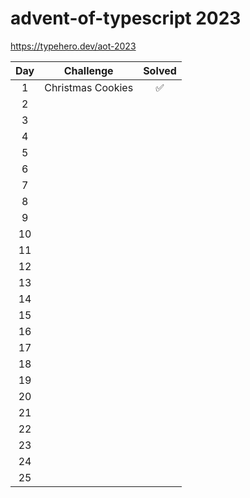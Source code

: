 # advent-of-typescript 2023

<https://typehero.dev/aot-2023>

| Day | Challenge         | Solved |
| :-: | ----------------- | :----: |
|  1  | Christmas Cookies |   ✅   |
|  2  |                   |        |
|  3  |                   |        |
|  4  |                   |        |
|  5  |                   |        |
|  6  |                   |        |
|  7  |                   |        |
|  8  |                   |        |
|  9  |                   |        |
| 10  |                   |        |
| 11  |                   |        |
| 12  |                   |        |
| 13  |                   |        |
| 14  |                   |        |
| 15  |                   |        |
| 16  |                   |        |
| 17  |                   |        |
| 18  |                   |        |
| 19  |                   |        |
| 20  |                   |        |
| 21  |                   |        |
| 22  |                   |        |
| 23  |                   |        |
| 24  |                   |        |
| 25  |                   |        |
